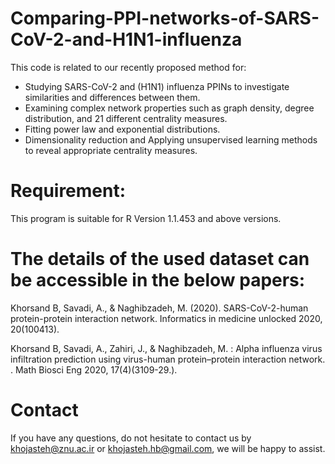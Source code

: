 # Comparing-PPI-networks-of-SARS-CoV-2-and-H1N1-influenza
 This code is related to our recently proposed method for:
- Studying SARS-CoV-2 and (H1N1) influenza PPINs to investigate similarities and differences between them.
- Examining complex network properties such as graph density, degree distribution, and 21 different centrality measures.
- Fitting power law and exponential distributions.
- Dimensionality reduction and Applying unsupervised learning methods to reveal appropriate centrality measures.


# Requirement:

This program is suitable for R Version 1.1.453 and above versions.

# The details of the used dataset can be accessible in the below papers:

Khorsand B, Savadi, A., & Naghibzadeh, M. (2020). SARS-CoV-2-human protein-protein interaction network. Informatics in medicine unlocked 2020, 20(100413).

Khorsand B, Savadi, A., Zahiri, J., & Naghibzadeh, M. : Alpha influenza virus infiltration prediction using virus-human protein–protein interaction network. . Math Biosci Eng 2020, 17(4)(3109-29.).


# Contact
If you have any questions, do not hesitate to contact us by khojasteh@znu.ac.ir or khojasteh.hb@gmail.com, we will be happy to assist.

